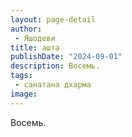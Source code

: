 ```yaml
---
layout: page-detail
author:
 - Яшодеви
title: ашта
publishDate: "2024-09-01"
description: Восемь.
tags:
 - санатана дхарма
image: 
---
```


Восемь.


